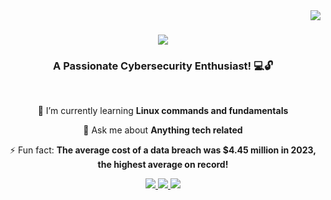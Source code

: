 <img align="right" src="https://visitor-badge.laobi.icu/badge?page_id=Chrstphrcrtr.Chrstphrcrtr" />

<h1 align="center">
  <a href="https://git.io/typing-svg">
    <img src="https://readme-typing-svg.herokuapp.com/?font=Righteous&size=35&center=true&vCenter=true&width=500&height=70&duration=2500&lines=Hi+There!+👋;I'm+Christopher+Carter!;"/>
  </a>
</h1>

<h3 align="center">A Passionate Cybersecurity Enthusiast! 💻🔓</h3>
  
<br/>
  
<div align="center">
  
 🌱 I’m currently learning **Linux commands and fundamentals**
 
 💬 Ask me about **Anything tech related**

 ⚡ Fun fact: **The average cost of a data breach was $4.45 million in 2023, the highest average on record!**

</div>

<div align="center">
  <a href="mailto:chrstphrcrtr98@gmail.com">
    <img src="https://img.shields.io/badge/Gmail-333333?style=for-the-badge&logo=gmail&logoColor=red"/>
  </a>
  <a href="https://in.linkedin.com/in/christopher-carterr">
    <img src="https://img.shields.io/badge/LinkedIN-0077B5?style=for-the-badge&logo=linkedin&logoColor=white"/>
  <a href="https://Chrstphrcrtr.github.io">
    <img src="https://img.shields.io/badge/Portfolio-FF5722?style=for-the-badge&logo=todoist&logoColor=white"/>    
